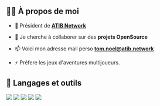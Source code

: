 ## 🙋‍♂️ À propos de moi

- 🚀 Président de **[ATIB Network](https://www.atib.network)**

- 👯 Je cherche à collaborer sur des **projets OpenSource**

- 📫 Voici mon adresse mail perso **tom.noel@atib.network**

- ⚡ Préfere les jeux d'aventures multijoueurs.

## 🚀 Langages et outils

<p align="left"> 
    <img src="https://img.icons8.com/color/48/000000/html-5.png"/>
    <img src="https://img.icons8.com/color/48/000000/css3.png"/>
    <img src="https://img.icons8.com/color/48/000000/nodejs.png"/>
    <img src="https://img.icons8.com/fluent/50/000000/mysql-logo.png"/>
    <img src="https://icons8.com/icon/39852/php-logo](https://cdn.discordapp.com/attachments/1042759886120964096/1065037144315408504/image.png"/>
</p>
